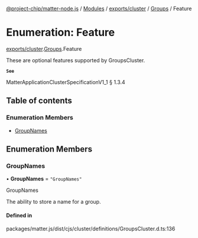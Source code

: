 [@project-chip/matter-node.js](../README.md) / [Modules](../modules.md) / [exports/cluster](../modules/exports_cluster.md) / [Groups](../modules/exports_cluster.Groups.md) / Feature

# Enumeration: Feature

[exports/cluster](../modules/exports_cluster.md).[Groups](../modules/exports_cluster.Groups.md).Feature

These are optional features supported by GroupsCluster.

**`See`**

MatterApplicationClusterSpecificationV1_1 § 1.3.4

## Table of contents

### Enumeration Members

- [GroupNames](exports_cluster.Groups.Feature.md#groupnames)

## Enumeration Members

### GroupNames

• **GroupNames** = ``"GroupNames"``

GroupNames

The ability to store a name for a group.

#### Defined in

packages/matter.js/dist/cjs/cluster/definitions/GroupsCluster.d.ts:136
